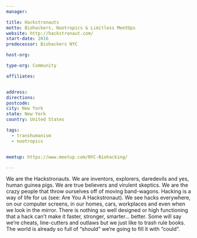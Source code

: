 ```yaml
---
manager:

title: Hackstronauts
motto: Biohackers, Nootropics & Limitless MeetUps
website: http://hackstronaut.com/
start-date: 2016
predecessor: Biohackers NYC

host-org:

type-org: Community

affiliates:


address:
directions:
postcode:
city: New York
state: New York
country: United States

tags:
  - transhumanism
  - nootropics


meetup: https://www.meetup.com/NYC-Biohacking/

---
```


We are the Hackstronauts.
We are inventors, explorers, daredevils and yes, human guinea pigs. We are true believers and virulent skeptics. We are the crazy people that throw ourselves off of moving band-wagons. Hacking is a way of life for us (see: Are You A Hackstronaut). We see hacks everywhere, on our computer screens, in our homes, cars, workplaces and even when we look in the mirror. There is nothing so well designed or high functioning that a hack can’t make it faster, stronger, smarter… better. Some will say we’re cheats, line-cutters and outlaws but we just like to trash rule books. The world is already so full of “should” we’re going to fill it with “could”.
